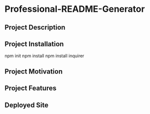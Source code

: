 # Professional-README-Generator

## Project Description 

## Project Installation 
npm init 
npm install
npm install inquirer 

## Project Motivation 

## Project Features 

## Deployed Site